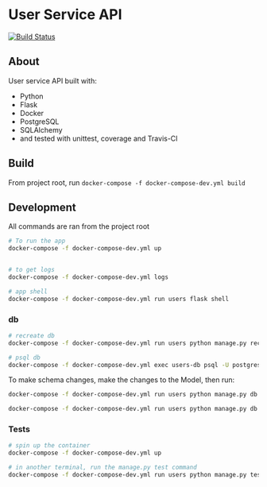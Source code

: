 # User Service API

[![Build Status](https://travis-ci.org/cubiio/user-service.svg?branch=master)](https://travis-ci.org/cubiio/user-service)

## About

User service API built with:

- Python
- Flask
- Docker
- PostgreSQL
- SQLAlchemy
- and tested with unittest, coverage and Travis-CI

## Build

From project root, run `docker-compose -f docker-compose-dev.yml build`

## Development

All commands are ran from the project root

```bash
# To run the app
docker-compose -f docker-compose-dev.yml up


# to get logs
docker-compose -f docker-compose-dev.yml logs

# app shell
docker-compose -f docker-compose-dev.yml run users flask shell
```

### db

```bash
# recreate db
docker-compose -f docker-compose-dev.yml run users python manage.py recreate-db

# psql db
docker-compose -f docker-compose-dev.yml exec users-db psql -U postgres
```

To make schema changes, make the changes to the Model, then run:

```bash
docker-compose -f docker-compose-dev.yml run users python manage.py db migrate

docker-compose -f docker-compose-dev.yml run users python manage.py db upgrade
```

### Tests

```bash
# spin up the container
docker-compose -f docker-compose-dev.yml up

# in another terminal, run the manage.py test command
docker-compose -f docker-compose-dev.yml run users python manage.py test
```
